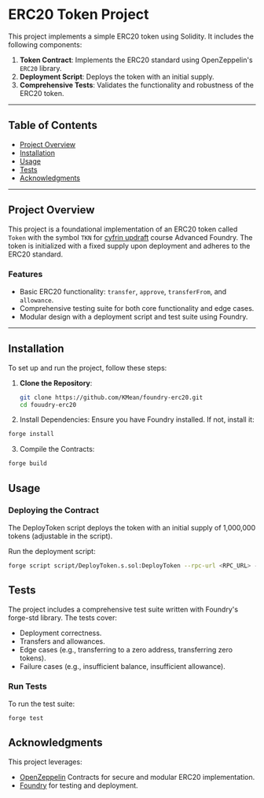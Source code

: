 # ERC20 Token Project

This project implements a simple ERC20 token using Solidity. It includes the following components:

1. **Token Contract**: Implements the ERC20 standard using OpenZeppelin's `ERC20` library.
2. **Deployment Script**: Deploys the token with an initial supply.
3. **Comprehensive Tests**: Validates the functionality and robustness of the ERC20 token.

---

## Table of Contents

- [Project Overview](#project-overview)
- [Installation](#installation)
- [Usage](#usage)
- [Tests](#tests)
- [Acknowledgments](#acknowledgments)

---

## Project Overview

This project is a foundational implementation of an ERC20 token called `Token` with the symbol `TKN` for [cyfrin updraft](https://updraft.cyfrin.io/) course Advanced Foundry. The token is initialized with a fixed supply upon deployment and adheres to the ERC20 standard.

### Features

- Basic ERC20 functionality: `transfer`, `approve`, `transferFrom`, and `allowance`.
- Comprehensive testing suite for both core functionality and edge cases.
- Modular design with a deployment script and test suite using Foundry.

---

## Installation

To set up and run the project, follow these steps:

1. **Clone the Repository**:
   ```bash
   git clone https://github.com/KMean/foundry-erc20.git
   cd fouudry-erc20
2. Install Dependencies: Ensure you have Foundry installed. If not, install it:
```bash
forge install
```
3. Compile the Contracts:
```bash
forge build
```
## Usage
### Deploying the Contract
The DeployToken script deploys the token with an initial supply of 1,000,000 tokens (adjustable in the script).

Run the deployment script:
```bash
forge script script/DeployToken.s.sol:DeployToken --rpc-url <RPC_URL> --private-key <PRIVATE_KEY> --broadcast
```

## Tests
The project includes a comprehensive test suite written with Foundry's forge-std library. The tests cover:

- Deployment correctness.
- Transfers and allowances.
- Edge cases (e.g., transferring to a zero address, transferring zero tokens).
- Failure cases (e.g., insufficient balance, insufficient allowance).

### Run Tests
To run the test suite:
```bash
forge test
```

## Acknowledgments
This project leverages:

- [OpenZeppelin](https://github.com/OpenZeppelin/openzeppelin-contracts) Contracts for secure and modular ERC20 implementation.
- [Foundry](https://github.com/foundry-rs/foundry) for testing and deployment.


